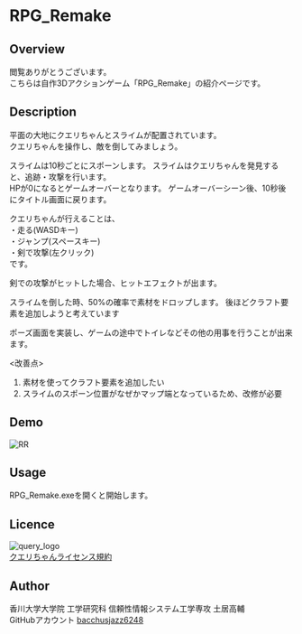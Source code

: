 # RPG_Remake

## Overview
閲覧ありがとうございます。  
こちらは自作3Dアクションゲーム「RPG_Remake」の紹介ページです。  

## Description
平面の大地にクエリちゃんとスライムが配置されています。  
クエリちゃんを操作し、敵を倒してみましょう。  

スライムは10秒ごとにスポーンします。
スライムはクエリちゃんを発見すると、追跡・攻撃を行います。  
HPが0になるとゲームオーバーとなります。
ゲームオーバーシーン後、10秒後にタイトル画面に戻ります。  

クエリちゃんが行えることは、  
・走る(WASDキー)  
・ジャンプ(スペースキー)    
・剣で攻撃(左クリック)  
です。  

剣での攻撃がヒットした場合、ヒットエフェクトが出ます。  

スライムを倒した時、50%の確率で素材をドロップします。
後ほどクラフト要素を追加しようと考えています  

ポーズ画面を実装し、ゲームの途中でトイレなどその他の用事を行うことが出来ます。  

<改善点>
1. 素材を使ってクラフト要素を追加したい
2. スライムのスポーン位置がなぜかマップ端となっているため、改修が必要
## Demo
![RR](https://user-images.githubusercontent.com/59596135/75279438-f63b5b80-584e-11ea-97d4-d7fbf193f103.PNG)
## Usage
RPG_Remake.exeを開くと開始します。
## Licence
![query_logo](https://user-images.githubusercontent.com/59596135/75279657-46b2b900-584f-11ea-915d-820f5aed01b0.png)  
[クエリちゃんライセンス規約](http://query-chan.com/download//)

## Author  
香川大学大学院 工学研究科 信頼性情報システム工学専攻 土居高輔  
GitHubアカウント [bacchusjazz6248](https://github.com/bacchusjazz6248)
